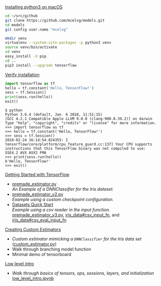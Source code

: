 
[Installing python3 on macOS](https://www.tensorflow.org/install/install_mac#install_tensorflow)

```sh
cd ~/src/github
git clone https://github.com/mcelvg/models.git
cd models
git config user.name "mcelvg"

mkdir venv
virtualenv --system-site-packages -p python3 venv
source venv/bin/activate
cd venv
easy_install -U pip
cd ..
pip3 install --upgrade tensorflow
```

[Verify installation](https://www.tensorflow.org/install/install_mac#ValidateYourInstallation)

```python
import tensorflow as tf
hello = tf.constant('Hello, TensorFlow!')
sess = tf.Session()
print(sess.run(hello))
exit()
```

```
$ python
Python 3.6.4 (default, Jan  6 2018, 11:51:15)
[GCC 4.2.1 Compatible Apple LLVM 9.0.0 (clang-900.0.39.2)] on darwin
Type "help", "copyright", "credits" or "license" for more information.
>>> import tensorflow as tf
>>> hello = tf.constant('Hello, TensorFlow!')
>>> sess = tf.Session()
2018-02-24 16:14:54.824355: I tensorflow/core/platform/cpu_feature_guard.cc:137] Your CPU supports instructions that this TensorFlow binary was not compiled to use: SSE4.2 AVX AVX2 FMA
>>> print(sess.run(hello))
b'Hello, TensorFlow!'
>>> exit()
```


[Getting Started with TensorFlow](https://www.tensorflow.org/get_started/premade_estimators)

* [premade_estimator.py](https://github.com/mcelvg/models/blob/master/samples/core/get_started/premade_estimator.py)  
  _An Example of a DNNClassifier for the Iris dataset._
* [premade_estimator_v2.py](https://github.com/mcelvg/models/blob/master/samples/core/get_started/premade_estimator_v2.py)  
  _Example using a custom checkpoint configuration._
* [Datasets Quick Start](https://www.tensorflow.org/get_started/datasets_quickstart)  
  _Example using a csv reader in the input function._  
  [premade_estimator_v3.py](https://github.com/mcelvg/models/blob/master/samples/core/get_started/premade_estimator_v3.py), [iris_data#csv_input_fn](https://github.com/mcelvg/models/blob/master/samples/core/get_started/iris_data.py#L82), and [iris_data#csv_eval_input_fn](https://github.com/mcelvg/models/blob/master/samples/core/get_started/iris_data.py#L96)  


[Creating Custom Estimators](https://www.tensorflow.org/get_started/custom_estimators)

* _Custom estimator mimicking a `DNNClassifier` for the Iris data set_ ([custom_estimator.py](https://github.com/mcelvg/models/blob/master/samples/core/get_started/custom_estimator.py))
* Walk through branching model function
* Minimal demo of tensorboard



[Low level intro](https://www.tensorflow.org/programmers_guide/low_level_intro)

* _Walk through basics of tensors, ops, sessions, layers, and initialization_  
  [low_level_intro.ipynb](https://github.com/mcelvg/models/blob/master/samples/core/get_started/low_level_intro.ipynb)

